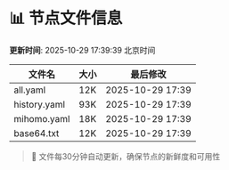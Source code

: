 # 📊 节点文件信息

**更新时间**: 2025-10-29 17:39:39 北京时间

| 文件名 | 大小 | 最后修改 |
|--------|------|----------|
| all.yaml | 12K | 2025-10-29 17:39 |
| history.yaml | 93K | 2025-10-29 17:39 |
| mihomo.yaml | 18K | 2025-10-29 17:39 |
| base64.txt | 12K | 2025-10-29 17:39 |

> 🔄 文件每30分钟自动更新，确保节点的新鲜度和可用性
